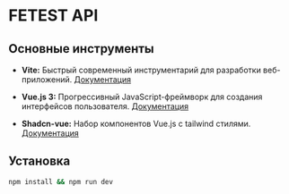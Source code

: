 # FETEST API


## Основные инструменты

- **Vite:** Быстрый современный инструментарий для разработки веб-приложений. [Документация](https://vitejs.dev/)
  
- **Vue.js 3:** Прогрессивный JavaScript-фреймворк для создания интерфейсов пользователя. [Документация](https://v3.vuejs.org/)

- **Shadcn-vue:** Набор компонентов Vue.js с tailwind стилями. [Документация](https://www.shadcn-vue.com/)


## Установка

```bash
npm install && npm run dev
```
